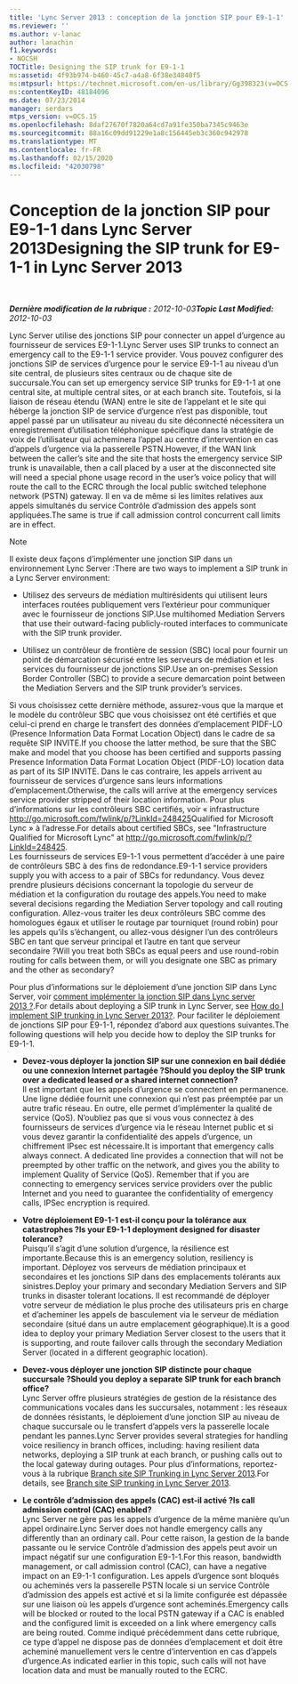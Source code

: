 ```yaml
---
title: 'Lync Server 2013 : conception de la jonction SIP pour E9-1-1'
ms.reviewer: ''
ms.author: v-lanac
author: lanachin
f1.keywords:
- NOCSH
TOCTitle: Designing the SIP trunk for E9-1-1
ms:assetid: 4f93b974-b460-45c7-a4a8-6f38e34840f5
ms:mtpsurl: https://technet.microsoft.com/en-us/library/Gg398323(v=OCS.15)
ms:contentKeyID: 48184096
ms.date: 07/23/2014
manager: serdars
mtps_version: v=OCS.15
ms.openlocfilehash: 8daf27670f7820a64cd7a91fe350ba7345c9463e
ms.sourcegitcommit: 88a16c09dd91229e1a8c156445eb3c360c942978
ms.translationtype: MT
ms.contentlocale: fr-FR
ms.lasthandoff: 02/15/2020
ms.locfileid: "42030798"
---
```

<div data-xmlns="http://www.w3.org/1999/xhtml">

<div class="topic" data-xmlns="http://www.w3.org/1999/xhtml" data-msxsl="urn:schemas-microsoft-com:xslt" data-cs="http://msdn.microsoft.com/">

<div data-asp="http://msdn2.microsoft.com/asp">

# <a name="designing-the-sip-trunk-for-e9-1-1-in-lync-server-2013"></a><span data-ttu-id="ba49a-102">Conception de la jonction SIP pour E9-1-1 dans Lync Server 2013</span><span class="sxs-lookup"><span data-stu-id="ba49a-102">Designing the SIP trunk for E9-1-1 in Lync Server 2013</span></span>

</div>

<div id="mainSection">

<div id="mainBody">

<span> </span>

<span data-ttu-id="ba49a-103">_**Dernière modification de la rubrique :** 2012-10-03_</span><span class="sxs-lookup"><span data-stu-id="ba49a-103">_**Topic Last Modified:** 2012-10-03_</span></span>

<span data-ttu-id="ba49a-104">Lync Server utilise des jonctions SIP pour connecter un appel d’urgence au fournisseur de services E9-1-1.</span><span class="sxs-lookup"><span data-stu-id="ba49a-104">Lync Server uses SIP trunks to connect an emergency call to the E9-1-1 service provider.</span></span> <span data-ttu-id="ba49a-105">Vous pouvez configurer des jonctions SIP de services d’urgence pour le service E9-1-1 au niveau d’un site central, de plusieurs sites centraux ou de chaque site de succursale.</span><span class="sxs-lookup"><span data-stu-id="ba49a-105">You can set up emergency service SIP trunks for E9-1-1 at one central site, at multiple central sites, or at each branch site.</span></span> <span data-ttu-id="ba49a-106">Toutefois, si la liaison de réseau étendu (WAN) entre le site de l’appelant et le site qui héberge la jonction SIP de service d’urgence n’est pas disponible, tout appel passé par un utilisateur au niveau du site déconnecté nécessitera un enregistrement d’utilisation téléphonique spécifique dans la stratégie de voix de l’utilisateur qui acheminera l’appel au centre d’intervention en cas d’appels d’urgence via la passerelle PSTN.</span><span class="sxs-lookup"><span data-stu-id="ba49a-106">However, if the WAN link between the caller’s site and the site that hosts the emergency service SIP trunk is unavailable, then a call placed by a user at the disconnected site will need a special phone usage record in the user’s voice policy that will route the call to the ECRC through the local public switched telephone network (PSTN) gateway.</span></span> <span data-ttu-id="ba49a-107">Il en va de même si les limites relatives aux appels simultanés du service Contrôle d’admission des appels sont appliquées.</span><span class="sxs-lookup"><span data-stu-id="ba49a-107">The same is true if call admission control concurrent call limits are in effect.</span></span>

<div>


> [!NOTE]  
> <span data-ttu-id="ba49a-108">Il existe deux façons d’implémenter une jonction SIP dans un environnement Lync Server :</span><span class="sxs-lookup"><span data-stu-id="ba49a-108">There are two ways to implement a SIP trunk in a Lync Server environment:</span></span> 
> <UL>
> <LI>
> <P><span data-ttu-id="ba49a-109">Utilisez des serveurs de médiation multirésidents qui utilisent leurs interfaces routées publiquement vers l’extérieur pour communiquer avec le fournisseur de jonctions SIP.</span><span class="sxs-lookup"><span data-stu-id="ba49a-109">Use multihomed Mediation Servers that use their outward-facing publicly-routed interfaces to communicate with the SIP trunk provider.</span></span></P>
> <LI>
> <P><span data-ttu-id="ba49a-110">Utilisez un contrôleur de frontière de session (SBC) local pour fournir un point de démarcation sécurisé entre les serveurs de médiation et les services du fournisseur de jonctions SIP.</span><span class="sxs-lookup"><span data-stu-id="ba49a-110">Use an on-premises Session Border Controller (SBC) to provide a secure demarcation point between the Mediation Servers and the SIP trunk provider’s services.</span></span></P></LI></UL><span data-ttu-id="ba49a-111">Si vous choisissez cette dernière méthode, assurez-vous que la marque et le modèle du contrôleur SBC que vous choisissez ont été certifiés et que celui-ci prend en charge le transfert des données d’emplacement PIDF-LO (Presence Information Data Format Location Object) dans le cadre de sa requête SIP INVITE.</span><span class="sxs-lookup"><span data-stu-id="ba49a-111">If you choose the latter method, be sure that the SBC make and model that you choose has been certified and supports passing Presence Information Data Format Location Object (PIDF-LO) location data as part of its SIP INVITE.</span></span> <span data-ttu-id="ba49a-112">Dans le cas contraire, les appels arrivent au fournisseur de services d’urgence sans leurs informations d’emplacement.</span><span class="sxs-lookup"><span data-stu-id="ba49a-112">Otherwise, the calls will arrive at the emergency services service provider stripped of their location information.</span></span> <span data-ttu-id="ba49a-113">Pour plus d’informations sur les contrôleurs SBC certifiés, voir « infrastructure <A href="http://go.microsoft.com/fwlink/p/?linkid=248425">http://go.microsoft.com/fwlink/p/?LinkId=248425</A>Qualified for Microsoft Lync » à l’adresse.</span><span class="sxs-lookup"><span data-stu-id="ba49a-113">For details about certified SBCs, see "Infrastructure Qualified for Microsoft Lync" at <A href="http://go.microsoft.com/fwlink/p/?linkid=248425">http://go.microsoft.com/fwlink/p/?LinkId=248425</A>.</span></span><BR><span data-ttu-id="ba49a-114">Les fournisseurs de services E9-1-1 vous permettent d’accéder à une paire de contrôleurs SBC à des fins de redondance.</span><span class="sxs-lookup"><span data-stu-id="ba49a-114">E9-1-1 service providers supply you with access to a pair of SBCs for redundancy.</span></span> <span data-ttu-id="ba49a-115">Vous devez prendre plusieurs décisions concernant la topologie du serveur de médiation et la configuration du routage des appels.</span><span class="sxs-lookup"><span data-stu-id="ba49a-115">You need to make several decisions regarding the Mediation Server topology and call routing configuration.</span></span> <span data-ttu-id="ba49a-116">Allez-vous traiter les deux contrôleurs SBC comme des homologues égaux et utiliser le routage par tourniquet (round robin) pour les appels qu’ils s’échangent, ou allez-vous désigner l’un des contrôleurs SBC en tant que serveur principal et l’autre en tant que serveur secondaire ?</span><span class="sxs-lookup"><span data-stu-id="ba49a-116">Will you treat both SBCs as equal peers and use round-robin routing for calls between them, or will you designate one SBC as primary and the other as secondary?</span></span>



</div>

<span data-ttu-id="ba49a-117">Pour plus d’informations sur le déploiement d’une jonction SIP dans Lync Server, voir [comment implémenter la jonction SIP dans Lync server 2013 ?](lync-server-2013-how-do-i-implement-sip-trunking.md).</span><span class="sxs-lookup"><span data-stu-id="ba49a-117">For details about deploying a SIP trunk in Lync Server, see [How do I implement SIP trunking in Lync Server 2013?](lync-server-2013-how-do-i-implement-sip-trunking.md).</span></span> <span data-ttu-id="ba49a-118">Pour faciliter le déploiement de jonctions SIP pour E9-1-1, répondez d’abord aux questions suivantes.</span><span class="sxs-lookup"><span data-stu-id="ba49a-118">The following questions will help you decide how to deploy the SIP trunks for E9-1-1.</span></span>

  - <span data-ttu-id="ba49a-119">**Devez-vous déployer la jonction SIP sur une connexion en bail dédiée ou une connexion Internet partagée ?**</span><span class="sxs-lookup"><span data-stu-id="ba49a-119">**Should you deploy the SIP trunk over a dedicated leased or a shared internet connection?**</span></span>  
    <span data-ttu-id="ba49a-p105">Il est important que les appels d’urgence se connectent en permanence. Une ligne dédiée fournit une connexion qui n’est pas préemptée par un autre trafic réseau. En outre, elle permet d’implémenter la qualité de service (QoS). N’oubliez pas que si vous vous connectez à des fournisseurs de services d’urgence via le réseau Internet public et si vous devez garantir la confidentialité des appels d’urgence, un chiffrement IPsec est nécessaire.</span><span class="sxs-lookup"><span data-stu-id="ba49a-p105">It is important that emergency calls always connect. A dedicated line provides a connection that will not be preempted by other traffic on the network, and gives you the ability to implement Quality of Service (QoS). Remember that if you are connecting to emergency services service providers over the public Internet and you need to guarantee the confidentiality of emergency calls, IPSec encryption is required.</span></span>

<!-- end list -->

  - <span data-ttu-id="ba49a-123">**Votre déploiement E9-1-1 est-il conçu pour la tolérance aux catastrophes ?**</span><span class="sxs-lookup"><span data-stu-id="ba49a-123">**Is your E9-1-1 deployment designed for disaster tolerance?**</span></span>  
    <span data-ttu-id="ba49a-124">Puisqu’il s’agit d’une solution d’urgence, la résilience est importante.</span><span class="sxs-lookup"><span data-stu-id="ba49a-124">Because this is an emergency solution, resiliency is important.</span></span> <span data-ttu-id="ba49a-125">Déployez vos serveurs de médiation principaux et secondaires et les jonctions SIP dans des emplacements tolérants aux sinistres.</span><span class="sxs-lookup"><span data-stu-id="ba49a-125">Deploy your primary and secondary Mediation Servers and SIP trunks in disaster tolerant locations.</span></span> <span data-ttu-id="ba49a-126">Il est recommandé de déployer votre serveur de médiation le plus proche des utilisateurs pris en charge et d’acheminer les appels de basculement via le serveur de médiation secondaire (situé dans un autre emplacement géographique).</span><span class="sxs-lookup"><span data-stu-id="ba49a-126">It is a good idea to deploy your primary Mediation Server closest to the users that it is supporting, and route failover calls through the secondary Mediation Server (located in a different geographic location).</span></span>

<!-- end list -->

  - <span data-ttu-id="ba49a-127">**Devez-vous déployer une jonction SIP distincte pour chaque succursale ?**</span><span class="sxs-lookup"><span data-stu-id="ba49a-127">**Should you deploy a separate SIP trunk for each branch office?**</span></span>  
    <span data-ttu-id="ba49a-128">Lync Server offre plusieurs stratégies de gestion de la résistance des communications vocales dans les succursales, notamment : les réseaux de données résistants, le déploiement d’une jonction SIP au niveau de chaque succursale ou le transfert d’appels vers la passerelle locale pendant les pannes.</span><span class="sxs-lookup"><span data-stu-id="ba49a-128">Lync Server provides several strategies for handling voice resiliency in branch offices, including: having resilient data networks, deploying a SIP trunk at each branch, or pushing calls out to the local gateway during outages.</span></span> <span data-ttu-id="ba49a-129">Pour plus d’informations, reportez-vous à la rubrique [Branch site SIP Trunking in Lync Server 2013](lync-server-2013-branch-site-sip-trunking.md).</span><span class="sxs-lookup"><span data-stu-id="ba49a-129">For details, see [Branch site SIP trunking in Lync Server 2013](lync-server-2013-branch-site-sip-trunking.md).</span></span>

<!-- end list -->

  - <span data-ttu-id="ba49a-130">**Le contrôle d’admission des appels (CAC) est-il activé ?**</span><span class="sxs-lookup"><span data-stu-id="ba49a-130">**Is call admission control (CAC) enabled?**</span></span>  
    <span data-ttu-id="ba49a-131">Lync Server ne gère pas les appels d’urgence de la même manière qu’un appel ordinaire.</span><span class="sxs-lookup"><span data-stu-id="ba49a-131">Lync Server does not handle emergency calls any differently than an ordinary call.</span></span> <span data-ttu-id="ba49a-132">Pour cette raison, la gestion de la bande passante ou le service Contrôle d’admission des appels peut avoir un impact négatif sur une configuration E9-1-1.</span><span class="sxs-lookup"><span data-stu-id="ba49a-132">For this reason, bandwidth management, or call admission control (CAC), can have a negative impact on an E9-1-1 configuration.</span></span> <span data-ttu-id="ba49a-133">Les appels d’urgence sont bloqués ou acheminés vers la passerelle PSTN locale si un service Contrôle d’admission des appels est activé et si la limite configurée est dépassée sur une liaison où les appels d’urgence sont acheminés.</span><span class="sxs-lookup"><span data-stu-id="ba49a-133">Emergency calls will be blocked or routed to the local PSTN gateway if a CAC is enabled and the configured limit is exceeded on a link where emergency calls are being routed.</span></span> <span data-ttu-id="ba49a-134">Comme indiqué précédemment dans cette rubrique, ce type d’appel ne dispose pas de données d’emplacement et doit être acheminé manuellement vers le centre d’intervention en cas d’appels d’urgence.</span><span class="sxs-lookup"><span data-stu-id="ba49a-134">As indicated earlier in this topic, such calls will not have location data and must be manually routed to the ECRC.</span></span>

</div>

<span> </span>

</div>

</div>

</div>

